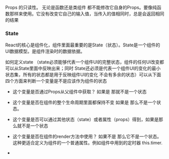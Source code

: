 Props 的只读性。 无论是函数还是类组件 都不能修改它自身的Props。要像纯函数那样来使用。它没有改变它自己的输入值，当传入的值相同时，总是会返回相同的结果



### State 

React的核心是组件化，组件里面最重要的是State（状态）。State是一个组件的UI数据模型。是组件渲染时的数据依据。

如何定义state （state必须能够代表一个组件UI的完整状态，组件的任何UI改变都可以从State里面中反映出来；同时 State还必须是代表一个组件UI的变化的最小状态集，所有的状态都是用于反映组件UI的变化 不会有多余的状态）可以从下面四个方面来判断一个变量是不是应该作为组件的状态

* 这个变量是否通过Props从父组件中获取？ 如果是 那就不是一个状态
* 这个变量是否在组件的整个生命周期里面都保持不变 如果是 那么不是一个状态。
*  这个变量是否可以通过其他状态（state）或者属性（props）得到，如果是那么就不是一个状态
* 这个变量是否在组件的render方法中使用？ 如果不是 那么它不是一个状态。这种更适合定义为组件的一个普通属性。例如组件中用到的定时器 this.timer.





















* ​